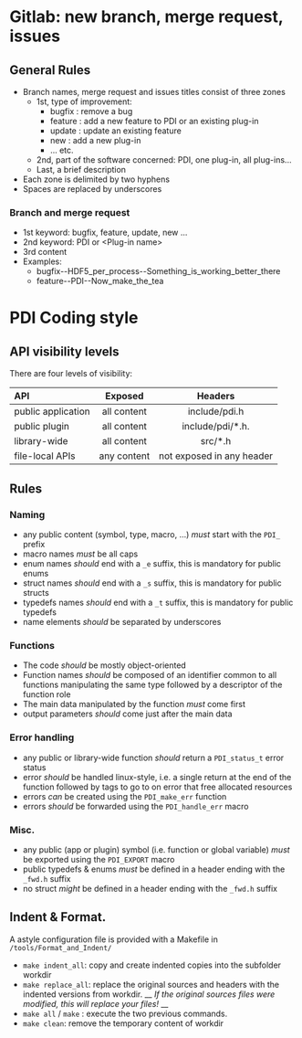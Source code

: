 # Gitlab: new branch, merge request, issues

## General Rules
 * Branch names, merge request and issues titles consist of three zones
    * 1st, type of improvement: 
        * bugfix : remove a bug
        * feature : add a new feature to PDI or an existing plug-in
        * update : update an existing feature
        * new : add a new plug-in
        * ... etc.
    * 2nd, part of the software concerned: PDI, one plug-in, all plug-ins...
    * Last, a brief description 
 * Each zone is delimited by two hyphens
 * Spaces are replaced by underscores


### Branch and merge request
 * 1st keyword: bugfix, feature, update, new ...
 * 2nd keyword: PDI or \<Plug-in name\>
 * 3rd content
 * Examples:
     *  bugfix--HDF5_per_process--Something_is_working_better_there
     *  feature--PDI--Now_make_the_tea



# PDI Coding style

## API visibility levels

There are four levels of visibility:

| **API**                |  **Exposed**  | **Headers**         |
| :--------------------  |:-------------:| :--------------:|
|  public application    |  all content  | include/pdi.h   |
|  public plugin         |  all content  | include/pdi/*.h.|
|  library-wide          |  all content  | src/*.h         |
|  file-local APIs       |  any content  |  not exposed in any header  |


## Rules

### Naming

* any public content (symbol, type, macro, ...) *must* start with the `PDI_` prefix
* macro names *must* be all caps
* enum names *should* end with a `_e` suffix, this is mandatory for public enums
* struct names *should* end with a `_s` suffix, this is mandatory for public structs
* typedefs names  *should* end with a `_t` suffix, this is mandatory for public typedefs
* name elements *should* be separated by underscores

### Functions

* The code *should* be mostly object-oriented
* Function names *should* be composed of an identifier common to all functions manipulating the same type followed by a descriptor of the function role
* The main data manipulated by the function *must* come first
* output parameters *should* come just after the main data

### Error handling

* any public or library-wide function *should* return a `PDI_status_t` error status
* error *should* be handled linux-style, i.e. a single return at the end of the function followed by tags to go to on error that free allocated resources
* errors *can* be created using the `PDI_make_err` function
* errors *should* be forwarded using the `PDI_handle_err` macro

### Misc.

* any public (app or plugin) symbol (i.e. function or global variable) *must* be exported using the `PDI_EXPORT` macro
* public typedefs & enums *must* be defined in a header ending with the `_fwd.h` suffix
* no struct *might* be defined in a header ending with the `_fwd.h` suffix

## Indent & Format.

A astyle configuration file is provided with a Makefile in `/tools/Format_and_Indent/`


 *  `make indent_all`: copy and create indented copies into the subfolder workdir
 *  `make replace_all`: replace the original sources and headers with the indented versions from workdir. __  _If the original sources files were modified, this will replace your files!_ __
 *  `make all` / `make` : execute the two previous commands.
 *  `make clean`: remove the temporary content of workdir




